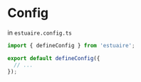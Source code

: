 # Config

in `estuaire.config.ts`

```ts
import { defineConfig } from 'estuaire';

export default defineConfig({
  // ...
});
```
